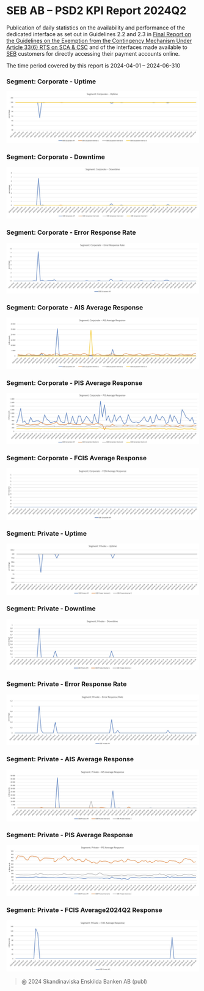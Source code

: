 # SEB AB – PSD2 KPI Report 2024Q2

Publication of daily statistics on the availability and performance of the dedicated interface as set out in Guidelines 2.2 and 2.3 in [Final Report on the Guidelines on the Exemption from the Contingency Mechanism Under Article 33(6) RTS on SCA & CSC](https://eba.europa.eu/sites/default/documents/files/documents/10180/2250578/4e3b9449-ecf9-4756-8006-cbbe74db6d03/Final%20Report%20on%20Guidelines%20on%20the%20exemption%20to%20the%20fall%20back.pdf?retry=1) and of the interfaces made available to [SEB](https://sebgroup.com) customers for directly accessing their payment accounts online.

The time period covered by this report is 2024-04-01 – 2024-06-310


### Segment: Corporate - Uptime
![corporate_uptime][corporate_uptime]
### Segment: Corporate - Downtime
![corporate_downtime][corporate_downtime]
### Segment: Corporate - Error Response Rate
![corporate_error][corporate_error]
### Segment: Corporate - AIS Average Response
![corporate_ais][corporate_ais]
### Segment: Corporate - PIS Average Response
![corporate_pis][corporate_pis]
### Segment: Corporate - FCIS Average Response
![corporate_fcis][corporate_fcis]
### Segment: Private - Uptime
![private_uptime][private_uptime]
### Segment: Private - Downtime
![private_downtime][private_downtime]
### Segment: Private - Error Response Rate
![private_error][private_error]
### Segment: Private - AIS Average Response
![private_ais][private_ais]
### Segment: Private - PIS Average Response
![private_pis][private_pis]
### Segment: Private - FCIS Average2024Q2 Response
![private_fcis][private_fcis]


[corporate_uptime]: ./archive/2024Q2/SEB_PSD2_KPI_Report_Q2_2024_1.jpg
[corporate_downtime]: ./archive/2024Q2/SEB_PSD2_KPI_Report_Q2_2024_2.jpg
[corporate_error]: ./archive/2024Q2/SEB_PSD2_KPI_Report_Q2_2024_3.jpg
[corporate_ais]: ./archive/2024Q2/SEB_PSD2_KPI_Report_Q2_2024_4.jpg
[corporate_pis]: ./archive/2024Q2/SEB_PSD2_KPI_Report_Q2_2024_5.jpg
[corporate_fcis]: ./archive/2024Q2/SEB_PSD2_KPI_Report_Q2_2024_6.jpg
[private_uptime]: ./archive/2024Q2/SEB_PSD2_KPI_Report_Q2_2024_7.jpg
[private_downtime]: ./archive/2024Q2/SEB_PSD2_KPI_Report_Q2_2024_8.jpg
[private_error]: ./archive/2024Q2/SEB_PSD2_KPI_Report_Q2_2024_9.jpg
[private_ais]: ./archive/2024Q2/SEB_PSD2_KPI_Report_Q2_2024_10.jpg
[private_pis]: ./archive/2024Q2/SEB_PSD2_KPI_Report_Q2_2024_11.jpg
[private_fcis]: ./archive/2024Q2/SEB_PSD2_KPI_Report_Q2_2024_12.jpg
> @ 2024 Skandinaviska Enskilda Banken AB (publ)
